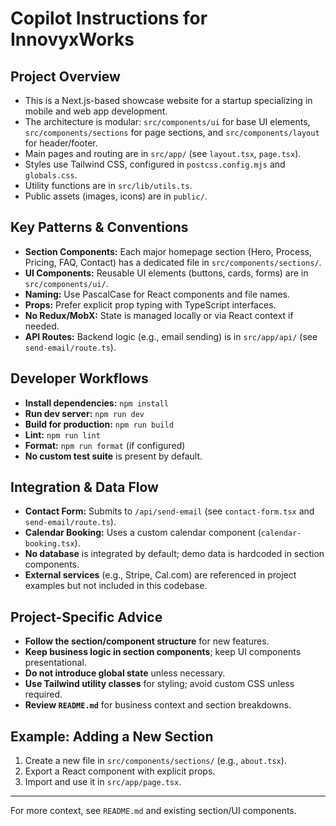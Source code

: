 # Copilot Instructions for InnovyxWorks

## Project Overview
- This is a Next.js-based showcase website for a startup specializing in mobile and web app development.
- The architecture is modular: `src/components/ui` for base UI elements, `src/components/sections` for page sections, and `src/components/layout` for header/footer.
- Main pages and routing are in `src/app/` (see `layout.tsx`, `page.tsx`).
- Styles use Tailwind CSS, configured in `postcss.config.mjs` and `globals.css`.
- Utility functions are in `src/lib/utils.ts`.
- Public assets (images, icons) are in `public/`.

## Key Patterns & Conventions
- **Section Components:** Each major homepage section (Hero, Process, Pricing, FAQ, Contact) has a dedicated file in `src/components/sections/`.
- **UI Components:** Reusable UI elements (buttons, cards, forms) are in `src/components/ui/`.
- **Naming:** Use PascalCase for React components and file names.
- **Props:** Prefer explicit prop typing with TypeScript interfaces.
- **No Redux/MobX:** State is managed locally or via React context if needed.
- **API Routes:** Backend logic (e.g., email sending) is in `src/app/api/` (see `send-email/route.ts`).

## Developer Workflows
- **Install dependencies:** `npm install`
- **Run dev server:** `npm run dev`
- **Build for production:** `npm run build`
- **Lint:** `npm run lint`
- **Format:** `npm run format` (if configured)
- **No custom test suite** is present by default.

## Integration & Data Flow
- **Contact Form:** Submits to `/api/send-email` (see `contact-form.tsx` and `send-email/route.ts`).
- **Calendar Booking:** Uses a custom calendar component (`calendar-booking.tsx`).
- **No database** is integrated by default; demo data is hardcoded in section components.
- **External services** (e.g., Stripe, Cal.com) are referenced in project examples but not included in this codebase.

## Project-Specific Advice
- **Follow the section/component structure** for new features.
- **Keep business logic in section components**; keep UI components presentational.
- **Do not introduce global state** unless necessary.
- **Use Tailwind utility classes** for styling; avoid custom CSS unless required.
- **Review `README.md`** for business context and section breakdowns.

## Example: Adding a New Section
1. Create a new file in `src/components/sections/` (e.g., `about.tsx`).
2. Export a React component with explicit props.
3. Import and use it in `src/app/page.tsx`.

---
For more context, see `README.md` and existing section/UI components.
